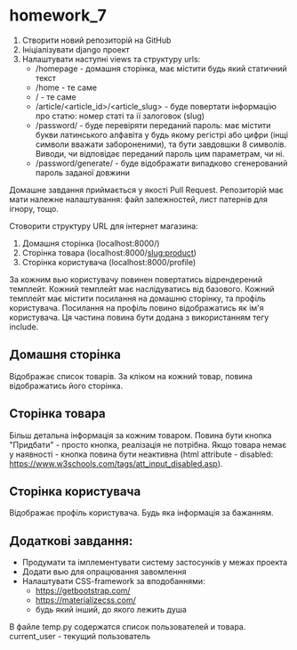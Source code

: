 # homework_7
1. Створити новий репозиторій на GitHub
2. Ініціалізувати django проект
3. Налаштувати наступні views та структуру urls:
   - /homepage - домашня сторінка, має містити будь який статичний текст
   - /home - те саме
   - / - те саме
   - /article/<article_id>/<article_slug> - буде повертати інформацію про статю: 
номер статі та ії залоговок (slug)
   - /password/<password> - буде перевіряти переданий пароль: має містити букви латинського алфавіта 
у будь якому регістрі або цифри (інщі символи вважати забороненими), та бути завдовшки 8 символів.  
Виводи, чи відповідає переданий пароль цим параметрам, чи ні.
   - /password/generate/<length> - буде відображати випадково сгенерований пароль заданої довжини


Домашне завдання приймається у якості Pull Request. 
Репозиторій має мати належне налаштування: файл залежностей, лист патернів для ігнору, тощо.

Стоворити структуру URL для інтернет магазина:
1. Домашня сторінка (localhost:8000/)
2. Сторінка товара (localhost:8000/<slug:product>)
3. Сторінка користувача (localhost:8000/profile)


За кожним вью користувачу повинен повертатись відрендерений темплейт.
Кожний темплейт має наслідуватись від базового.
Кожний темплейт має містити посилання на домашню сторінку, та профіль користувача.
Посилання на профіль повино відображатись як ім'я користувача.
Ця частина повина бути додана з використанням тегу include.



<h2>Домашня сторінка </h2>
Відображає список товарів. За кліком на кожний товар, повина відображатись його сторінка.



<h2>Сторінка товара</h2>

Більш детальна інформація за кожним товаром. Повина бути кнопка "Придбати" - просто кнопка, реалізація не потрібна. Якщо товара немає у наявності - кнопка повина бути неактивна (html attribute - disabled: https://www.w3schools.com/tags/att_input_disabled.asp).

<h2>Сторінка користувача</h2>

Відображає профіль користувача. Будь яка інформація за бажанням.

<h2>Додаткові завдання:</h2>

- Продумати та імплементувати систему застосунків у межах проекта
- Додати вью для опрацювання завомлення
- Налаштувати CSS-framework за вподобаннями:
  - https://getbootstrap.com/
  - https://materializecss.com/
  - будь який інший, до якого лежить душа

В файле temp.py содержатся список пользователей и товара. current_user - текущий пользователь